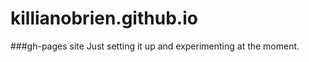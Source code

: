 killianobrien.github.io
=======================

###gh-pages site
Just setting it up and experimenting at the moment.
